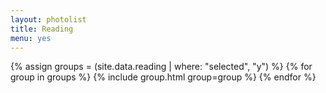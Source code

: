 ```yaml
---
layout: photolist
title: Reading
menu: yes
---
```



{% assign groups = (site.data.reading | where: "selected", "y") %}
{% for group in groups %}
{% include group.html group=group %}
{% endfor %}



